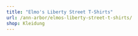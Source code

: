 ```yaml
---
title: "Elmo's Liberty Street T-Shirts"
url: /ann-arbor/elmos-liberty-street-t-shirts/
shop: Kleidung
---
```

